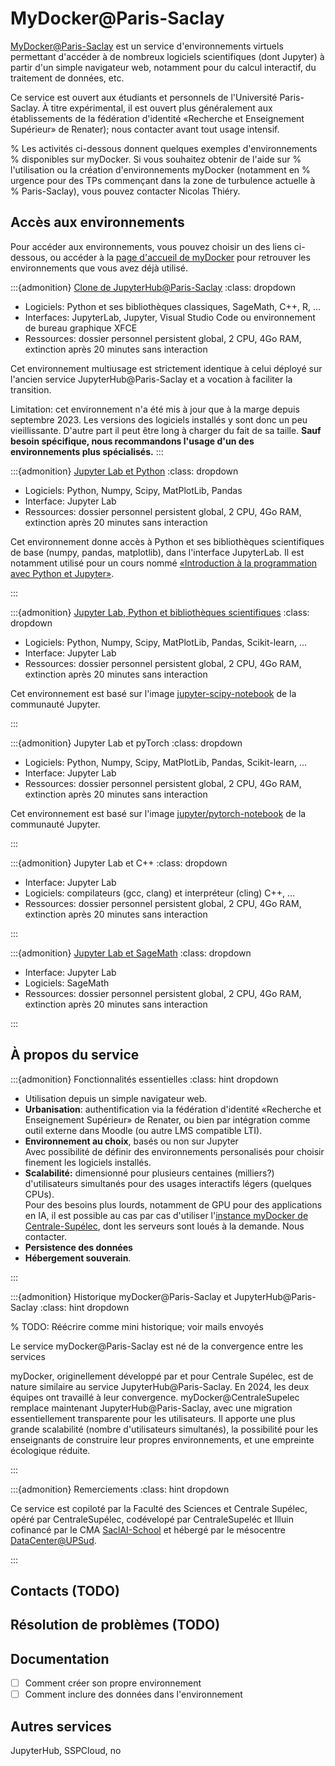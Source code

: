 # MyDocker@Paris-Saclay

[MyDocker@Paris-Saclay](https://mydocker.universite-paris-saclay.fr/)
est un service d'environnements virtuels permettant d'accéder à de
nombreux logiciels scientifiques (dont Jupyter) à partir d'un simple
navigateur web, notamment pour du calcul interactif, du traitement de
données, etc.

Ce service est ouvert aux étudiants et personnels de l'Université
Paris-Saclay. À titre expérimental, il est ouvert plus généralement
aux établissements de la fédération d'identité «Recherche et
Enseignement Supérieur» de Renater); nous contacter avant tout usage
intensif.

% Les activités ci-dessous donnent quelques exemples d'environnements
% disponibles sur myDocker. Si vous souhaitez obtenir de l'aide sur
% l'utilisation ou la création d'environnements myDocker (notamment en
% urgence pour des TPs commençant dans la zone de turbulence actuelle à
% Paris-Saclay), vous pouvez contacter Nicolas Thiéry.

## Accès aux environnements

Pour accéder aux environnements, vous pouvez choisir un des liens
ci-dessous, ou accéder à la [page d'accueil de
myDocker](https://mydocker.universite-paris-saclay.fr/) pour retrouver
les environnements que vous avez déjà utilisé.

:::{admonition} [Clone de JupyterHub@Paris-Saclay](https://mydocker.universite-paris-saclay.fr/shell/join/qWsmLepfAkaFqYIQBjKL)
:class: dropdown

- Logiciels: Python et ses bibliothèques classiques, SageMath, C++, R, ...
- Interfaces: JupyterLab, Jupyter, Visual Studio Code ou environnement de bureau graphique XFCE
- Ressources: dossier personnel persistent global, 2 CPU, 4Go RAM, extinction après 20 minutes sans interaction

Cet environnement multiusage est strictement identique à celui déployé
sur l'ancien service JupyterHub@Paris-Saclay et a vocation à faciliter
la transition.

Limitation: cet environnement n'a été mis à jour que à la marge depuis
septembre 2023. Les versions des logiciels installés y sont donc un
peu vieillissante. D'autre part il peut être long à charger du fait de
sa taille. **Sauf besoin spécifique, nous recommandons l'usage d'un
des environnements plus spécialisés.**
:::


:::{admonition} [Jupyter Lab et Python](https://mydocker.universite-paris-saclay.fr/shell/join/IvvgFOBBFzGLwuGJeFSb)
:class: dropdown

- Logiciels: Python, Numpy, Scipy, MatPlotLib, Pandas
- Interface: Jupyter Lab
- Ressources: dossier personnel persistent global, 2 CPU, 4Go RAM, extinction après 20 minutes sans interaction

Cet environnement donne accès à Python et ses bibliothèques
scientifiques de base (numpy, pandas, matplotlib), dans l'interface
JupyterLab. Il est notamment utilisé pour un cours nommé
[«Introduction à la programmation avec Python et
Jupyter»](https://introductionprogrammationpython.pages.centralesupelec.fr/).

:::

:::{admonition} [Jupyter Lab, Python et bibliothèques scientifiques](https://mydocker.universite-paris-saclay.fr/shell/join/IvvgFOBBFzGLwuGJeFSb)
:class: dropdown

- Logiciels: Python, Numpy, Scipy, MatPlotLib, Pandas, Scikit-learn, ...
- Interface: Jupyter Lab
- Ressources: dossier personnel persistent global, 2 CPU, 4Go RAM, extinction après 20 minutes sans interaction

Cet environnement est basé sur l'image
[jupyter-scipy-notebook](https://jupyter-docker-stacks.readthedocs.io/en/latest/using/selecting.html#jupyter-scipy-notebook)
de la communauté Jupyter.

:::

:::{admonition} Jupyter Lab et pyTorch
:class: dropdown

- Logiciels: Python, Numpy, Scipy, MatPlotLib, Pandas, Scikit-learn, ...
- Interface: Jupyter Lab
- Ressources: dossier personnel persistent global, 2 CPU, 4Go RAM, extinction après 20 minutes sans interaction

Cet environnement est basé sur l'image
[jupyter/pytorch-notebook](https://jupyter-docker-stacks.readthedocs.io/en/latest/using/selecting.html#jupyter-pytorch-notebook)
de la communauté Jupyter.

:::

:::{admonition} Jupyter Lab et C++
:class: dropdown

- Interface: Jupyter Lab
- Logiciels: compilateurs (gcc, clang) et interpréteur (cling) C++, ...
- Ressources: dossier personnel persistent global, 2 CPU, 4Go RAM, extinction après 20 minutes sans interaction

:::

:::{admonition} [Jupyter Lab et SageMath](https://mydocker.universite-paris-saclay.fr/shell/join/gkctIyHvdZkofetGeMju)
:class: dropdown

- Interface: Jupyter Lab
- Logiciels: SageMath
- Ressources: dossier personnel persistent global, 2 CPU, 4Go RAM, extinction après 20 minutes sans interaction

:::

## À propos du service

:::{admonition} Fonctionnalités essentielles
:class: hint dropdown

- Utilisation depuis un simple navigateur web.
- **Urbanisation**: authentification via la fédération d'identité
  «Recherche et Enseignement Supérieur» de Renater, ou bien par
  intégration comme outil externe dans Moodle (ou autre LMS compatible
  LTI).
- **Environnement au choix**, basés ou non sur Jupyter  
  Avec possibilité de définir des environnements personalisés pour
  choisir finement les logiciels installés.
- **Scalabilité:** dimensionné pour plusieurs centaines (milliers?)
  d'utilisateurs simultanés pour des usages interactifs légers (quelques CPUs).  
  Pour des besoins plus lourds, notamment de GPU pour des applications
  en IA, il est possible au cas par cas d'utiliser l'[instance
  myDocker de Centrale-Supélec](https://mydocker.centralesupelec.fr/),
  dont les serveurs sont loués à la demande. Nous contacter.
- **Persistence des données**
- **Hébergement souverain**.

:::

:::{admonition} Historique myDocker@Paris-Saclay et JupyterHub@Paris-Saclay
:class: hint dropdown

% TODO: Réécrire comme mini historique; voir mails envoyés

Le service myDocker@Paris-Saclay est né de la convergence entre les
services 

myDocker, originellement développé par et pour Centrale Supélec, est
de nature similaire au service JupyterHub@Paris-Saclay. En 2024, les
deux équipes ont travaillé à leur
convergence. myDocker@CentraleSupelec remplace maintenant
JupyterHub@Paris-Saclay, avec une migration essentiellement
transparente pour les utilisateurs. Il apporte une plus grande
scalabilité (nombre d'utilisateurs simultanés), la possibilité pour
les enseignants de construire leur propres environnements, et une
empreinte écologique réduite.

:::

:::{admonition} Remerciements
:class: hint dropdown

Ce service est copiloté par la Faculté des Sciences et Centrale
Supélec, opéré par CentraleSupélec, codévelopé par CentraleSupeléc et Illuin
cofinancé par le CMA
[SaclAI-School](https://www.dataia.eu/saclai-school) et hébergé par le
mésocentre
[DataCenter@UPSud](https://www.informatique-scientifique.u-psud.fr/").

:::


## Contacts (TODO)

## Résolution de problèmes (TODO)

## Documentation

- [ ] Comment créer son propre environnement
- [ ] Comment inclure des données dans l'environnement

## Autres services

JupyterHub, SSPCloud, no
